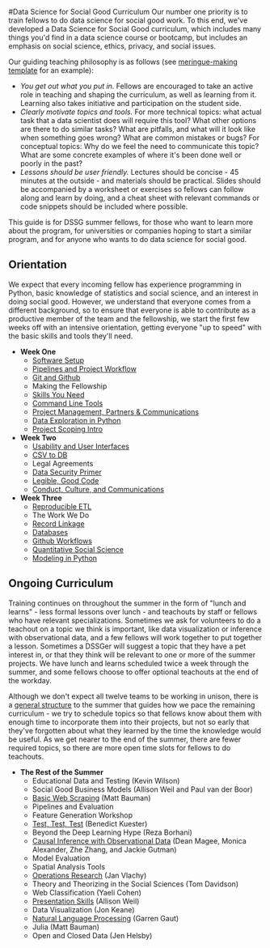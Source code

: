 #Data Science for Social Good Curriculum
Our number one priority is to train fellows to do data science for social good work. To this end, we've developed
a Data Science for Social Good curriculum, which includes many things you'd find in a data science course or bootcamp,
but includes an emphasis on social science, ethics, privacy, and social issues.

Our guiding teaching philosophy is as follows (see [meringue-making template](tutorial-template/) 
for an example):
- *You get out what you put in.* Fellows are encouraged to take an active role in teaching and shaping the curriculum,
as well as learning from it. Learning also takes initiative and participation on the student side.
- *Clearly motivate topics and tools.* For more technical topics: what actual task that a data scientist does will require
this tool? What other options are there to do similar tasks? What are pitfalls, and what will it look like when something
goes wrong? What are common mistakes or bugs? For conceptual topics: Why do we feel the need to communicate this topic?
What are some concrete examples of where it's been done well or poorly in the past?
- *Lessons should be user friendly.* Lectures should be concise - 45 minutes at the outside - and materials should be 
practical. Slides should be accompanied by a worksheet or exercises so fellows can follow along and learn by doing,
and a cheat sheet with relevant commands or code snippets should be included where possible.  

This guide is for DSSG summer fellows, for those who want to learn more about the program, for universities or 
companies hoping to start a similar program, and for anyone who wants to do data science for social good.

## Orientation
We expect that every incoming fellow has experience programming in Python, basic knowledge of statistics and social 
science, and an interest in doing social good. However, we understand that everyone comes from a different background, 
so to ensure that everyone is able to contribute as a productive member of the team and the fellowship, we start the first 
few weeks off with an intensive orientation, getting everyone "up to speed" with the basic skills and tools they'll need. 
- **Week One**
  - [Software Setup](software-setup/)
  - [Pipelines and Project Workflow](pipelines-and-project-workflow/)
  - [Git and Github](git-and-github/) 
  - Making the Fellowship
  - [Skills You Need](https://github.com/dssg/hitchhikers-guide/tree/master/dssg-manual/skills-you-need)
  - [Command Line Tools](command-line-tools/)
  - [Project Management, Partners & Communications](project-management/)
  - [Data Exploration in Python](data-exploration-in-python/)
  - [Project Scoping Intro](https://dssg.uchicago.edu/2016/10/27/scoping-data-science-for-social-good-projects/)
- **Week Two**
  - [Usability and User Interfaces](usability-and-user-interfaces/)
  - [CSV to DB](csv-to-db/)
  - Legal Agreements
  - [Data Security Primer](data-security-primer/)
  - [Legible, Good Code](legible-good-code/)
  - [Conduct, Culture, and Communications](conduct-culture-and-communications/)
- **Week Three**
  - [Reproducible ETL](reproducible-ETL/)
  - The Work We Do
  - [Record Linkage](record-linkage/)
  - [Databases](databases/)
  - [Github Workflows](git-and-github/githubworkflow/)
  - [Quantitative Social Science](quantitative-social-science/)
  - [Modeling in Python](modeling-in-python/)

##  Ongoing Curriculum
Training continues on throughout the summer in the form of "lunch and learns" - less formal lessons over lunch - and 
teachouts by staff or fellows who have relevant specializations. Sometimes we ask for volunteers to do a teachout on 
a topic we think is important, like data visualization or inference with observational data, and a few fellows will work
together to put together a lesson. Sometimes a DSSGer will suggest a topic that they have a pet interest in, or that they
think will be relevant to one or more of the summer projects. We have lunch and learns scheduled twice a week through the
summer, and some fellows choose to offer optional teachouts at the end of the workday.

Although we don't expect all twelve teams to be working in unison, there is a [general structure](https://github.com/dssg/hitchhikers-guide/blob/master/dssg-manual/summer-overview/high-level-summer-plan.pdf) 
to the summer that guides how we pace the remaining curriculum - we try to schedule topics so that fellows know about 
them with enough time to incorporate them into their projects, but not so early that they've forgotten about what they 
learned by the time the knowledge would be useful. As we get nearer to the end of the summer, there are fewer required
topics, so there are more open time slots for fellows to do teachouts.

- **The Rest of the Summer**
  - Educational Data and Testing (Kevin Wilson)
  - Social Good Business Models (Allison Weil and Paul van der Boor)
  - [Basic Web Scraping](basic-web-scraping/) (Matt Bauman)
  - Pipelines and Evaluation
  - Feature Generation Workshop
  - [Test, Test, Test](test-test-test/) (Benedict Kuester)
  - Beyond the Deep Learning Hype (Reza Borhani)
  - [Causal Inference with Observational Data](causal-inference/) (Dean Magee, Monica Alexander, Zhe Zhang, and Jackie Gutman)
  - Model Evaluation
  - Spatial Analysis Tools
  - [Operations Research](operations-research/) (Jan Vlachy)
  - Theory and Theorizing in the Social Sciences (Tom Davidson)
  - Web Classification (Yaeli Cohen)
  - [Presentation Skills](presentation-skills/) (Allison Weil)
  - Data Visualization (Jon Keane)
  - [Natural Language Processing](text-analysis/) (Garren Gaut)
  - Julia (Matt Bauman)
  - Open and Closed Data (Jen Helsby) 


